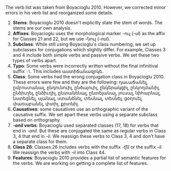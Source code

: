 
The verb list was taken from Boyacioglu 2010. However, we corrected minor errors in his verb list and reorganized some details. 

1. **Stems**: Boyacioglu 2010 doesn't explicitly state the stem of words. The stems are our own analysis. 
2. **Affixes**: Boyacioglu uses the morphological marker -ուլ (*-ul*) as the affix for Classes 21 and 22, but we use -նուլ (*-nul*).
3. **Subclass**: While still using Boyacioglu's class numbering, we set up subclasses for conjugations which slightly differ. For example, Classes 3 and 4 include both simple verbs and passive verbs. We set these two types of verbs apart.
3. **Typo**: Some verbs were incorrectly written without the final infinitival suffix `-l`. This includes աստիճանազրկե.
4. **Class**: Some verbs had the wrong conjugation class in Boyacioglu 2010. These errors were few and they are the following: դաւաճանել, ըմբոստանալ, ընդունուիլ, ընծայուիլ, ընկերակցիլ, ընկողմանիլ, ընձիւղել, ընձիւղիլ, ընտանենալ, ընտելանալ, յուսալ, նիհարնալ, նստեցնել, սլանալ, ստանձնել, տեսնալ, տեսնել, ցօղուել, փառաբանել, փտիլ, քրտնիլ.
5. **Causatives**: some causatives use an orthographic variant of the causative suffix. We set apart these verbs using a separate subclass based on orthography.
6. ***-anil* verbs**: Boyacioglu used separated classes (17, 18) for verbs that end in *-anil*. But these are conjugated the same as regular verbs in Class 3, 4 that end in *-il*. We reassign these verbs to Class 3, 4 and don't have a separate class for them.
7. **Class 26**: Classes 26 includes verbs with the suffix *-t͡ʃil* or the suffix *-il*. We reassign the verbs with *-il* into Class 44.
9. **Features**: Boyacioglu 2010 provides a partial list of semantic features for the verbs. We are working on getting a complete list of features.


